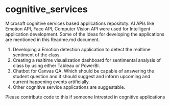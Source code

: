 # cognitive_services
Microsoft cognitive services based applications repositoty.
AI APIs like Emotion API, Face API, Computer Vision API were used for Intelligent application development.
Some of the Ideas for developing the applications are mentioned in this Readme.md document.
1. Developing a Emotion detection application to detect the realtime sentiment of the class.
2. Creating a realtime visualization dashboard for sentimental analysis of class by using either Tableau or PowerBI.
3. Chatbot for Canvas QA. Which should be capable of answering the student question and it should suggest and inform upcoming and current happening events artificially.
4. Other cognitive service applications are suggestable.

Please contribute code to this if someone Intrested in cognitive applications